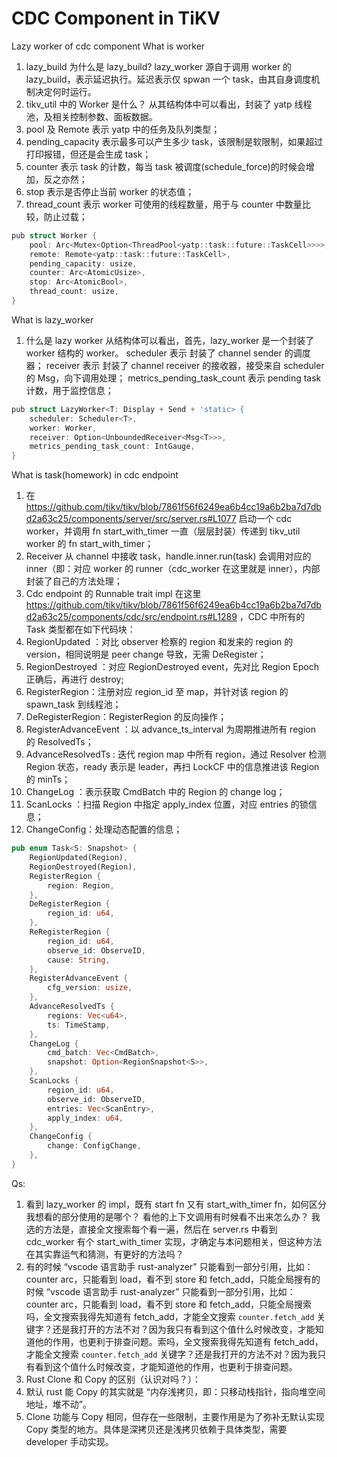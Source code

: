 # CDC Component in TiKV

Lazy worker of cdc component
What is worker

1. lazy_build 为什么是 lazy_build?
lazy_worker 源自于调用 worker 的 lazy_build，表示延迟执行。延迟表示仅 spwan 一个 task，由其自身调度机制决定何时运行。
2. tikv_util 中的 Worker 是什么？
  从其结构体中可以看出，封装了 yatp 线程池，及相关控制参数、面板数据。
1. pool 及 Remote 表示 yatp 中的任务及队列类型；
2. pending_capacity 表示最多可以产生多少 task，该限制是软限制，如果超过打印报错，但还是会生成 task；
3. counter 表示 task 的计数，每当 task 被调度(schedule_force)的时候会增加，反之亦然；
4. stop 表示是否停止当前 worker 的状态值；
5. thread_count 表示 worker 可使用的线程数量，用于与 counter 中数量比较，防止过载；

```go
pub struct Worker {
    pool: Arc<Mutex<Option<ThreadPool<yatp::task::future::TaskCell>>>>,
    remote: Remote<yatp::task::future::TaskCell>,
    pending_capacity: usize,
    counter: Arc<AtomicUsize>,
    stop: Arc<AtomicBool>,
    thread_count: usize,
}
```

What is lazy_worker

1. 什么是 lazy worker
  从结构体可以看出，首先，lazy_worker 是一个封装了 worker 结构的 worker。
  scheduler 表示 封装了 channel sender 的调度器；
  receiver 表示 封装了 channel receiver 的接收器，接受来自 scheduler 的 Msg，向下调用处理；
  metrics_pending_task_count 表示 pending task 计数，用于监控信息；

```go
pub struct LazyWorker<T: Display + Send + 'static> {
    scheduler: Scheduler<T>,
    worker: Worker,
    receiver: Option<UnboundedReceiver<Msg<T>>>,
    metrics_pending_task_count: IntGauge,
}
```

What is task(homework) in cdc endpoint

1. 在 <https://github.com/tikv/tikv/blob/7861f56f6249ea6b4cc19a6b2ba7d7dbd2a63c25/components/server/src/server.rs#L1077> 启动一个 cdc worker，并调用 fn start_with_timer 一直（层层封装）传递到 tikv_util worker 的 fn start_with_timer；
2. Receiver 从 channel 中接收 task，handle.inner.run(task) 会调用对应的 inner（即：对应 worker 的 runner（cdc_worker 在这里就是 inner），内部封装了自己的方法处理；
3. Cdc endpoint 的 Runnable trait impl 在这里 <https://github.com/tikv/tikv/blob/7861f56f6249ea6b4cc19a6b2ba7d7dbd2a63c25/components/cdc/src/endpoint.rs#L1289> ，CDC 中所有的 Task 类型都在如下代码块：
1. RegionUpdated ：对比 observer 检察的 region 和发来的 region 的 version，相同说明是 peer change 导致，无需 DeRegister；
2. RegionDestroyed ：对应 RegionDestroyed event，先对比 Region Epoch 正确后，再进行 destroy;
3. RegisterRegion：注册对应 region_id 至 map，并针对该 region 的 spawn_task 到线程池；
4. DeRegisterRegion：RegisterRegion 的反向操作；
5. RegisterAdvanceEvent ：以 advance_ts_interval 为周期推进所有 region 的 ResolvedTs；
6. AdvanceResolvedTs : 迭代 region map 中所有 region，通过 Resolver 检测 Region 状态，ready 表示是 leader，再扫 LockCF 中的信息推进该 Region 的 minTs；
7. ChangeLog ：表示获取 CmdBatch 中的 Region 的 change log；
8. ScanLocks ：扫描 Region 中指定 apply_index 位置，对应 entries 的锁信息；
9. ChangeConfig：处理动态配置的信息；

```rust
pub enum Task<S: Snapshot> {
    RegionUpdated(Region),
    RegionDestroyed(Region),
    RegisterRegion {
        region: Region,
    },
    DeRegisterRegion {
        region_id: u64,
    },
    ReRegisterRegion {
        region_id: u64,
        observe_id: ObserveID,
        cause: String,
    },
    RegisterAdvanceEvent {
        cfg_version: usize,
    },
    AdvanceResolvedTs {
        regions: Vec<u64>,
        ts: TimeStamp,
    },
    ChangeLog {
        cmd_batch: Vec<CmdBatch>,
        snapshot: Option<RegionSnapshot<S>>,
    },
    ScanLocks {
        region_id: u64,
        observe_id: ObserveID,
        entries: Vec<ScanEntry>,
        apply_index: u64,
    },
    ChangeConfig {
        change: ConfigChange,
    },
}
```

Qs:

1. 看到 lazy_worker 的 impl，既有 start fn 又有 start_with_timer fn，如何区分我想看的部分使用的是哪个？ 看他的上下文调用有时候看不出来怎么办？
我选的方法是，直接全文搜索每个看一遍，然后在 server.rs 中看到 cdc_worker 有个 start_with_timer 实现，才确定与本问题相关，但这种方法在其实靠运气和猜测，有更好的方法吗？
2. 有的时候 “vscode 语言助手 rust-analyzer” 只能看到一部分引用，比如： counter arc<automic>，只能看到 load，看不到 store 和 fetch_add，只能全局搜有的时候 “vscode 语言助手 rust-analyzer” 只能看到一部分引用，比如： counter arc<automic>，只能看到 load，看不到 store 和 fetch_add，只能全局搜索吗，全文搜索我得先知道有 fetch_add，才能全文搜索 `counter.fetch_add` 关键字？还是我打开的方法不对？因为我只有看到这个值什么时候改变，才能知道他的作用，也更利于排查问题。索吗，全文搜索我得先知道有 fetch_add，才能全文搜索 `counter.fetch_add` 关键字？还是我打开的方法不对？因为我只有看到这个值什么时候改变，才能知道他的作用，也更利于排查问题。
3. Rust Clone 和 Copy 的区别（认识对吗？）：
1. 默认 rust 能 Copy 的其实就是 “内存浅拷贝，即：只移动栈指针，指向堆空间地址，堆不动”。
2. Clone 功能与 Copy 相同，但存在一些限制，主要作用是为了弥补无默认实现 Copy 类型的地方。具体是深拷贝还是浅拷贝依赖于具体类型，需要 developer 手动实现。
